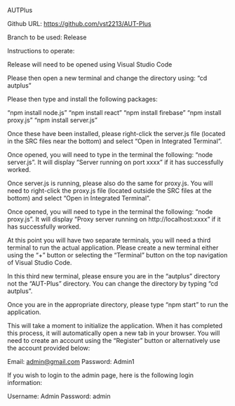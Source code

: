 AUTPlus 

Github URL: https://github.com/vst2213/AUT-Plus 

Branch to be used: Release 

 
Instructions to operate: 

Release will need to be opened using Visual Studio Code 

Please then open a new terminal and change the directory using: “cd autplus” 

Please then type and install the following packages: 

“npm install node.js” 
“npm install react” 
“npm install firebase” 
“npm install proxy.js” 
“npm install server.js” 

Once these have been installed, please right-click the server.js file (located in the SRC files near the bottom) and select “Open in Integrated Terminal”. 

Once opened, you will need to type in the terminal the following: “node server.js”. It will display “Server running on port xxxx” if it has successfully worked. 

Once server.js is running, please also do the same for proxy.js. You will need to right-click the proxy.js file (located outside the SRC files at the bottom) and select “Open in Integrated Terminal”. 

Once opened, you will need to type in the terminal the following: “node proxy.js”. It will display “Proxy server running on http://localhost:xxxx” if it has successfully worked. 

At this point you will have two separate terminals, you will need a third terminal to run the actual application. Please create a new terminal either using the “+” button or selecting the “Terminal” button on the top navigation of Visual Studio Code. 

In this third new terminal, please ensure you are in the “autplus” directory not the “AUT-Plus” directory. You can change the directory by typing “cd autplus”. 

Once you are in the appropriate directory, please type “npm start” to run the application.  

This will take a moment to initialize the application. When it has completed this process, it will automatically open a new tab in your browser. You will need to create an account using the “Register” button or alternatively use the account provided below: 

Email: admin@gmail.com 
Password: Admin1 

If you wish to login to the admin page, here is the following login information: 

Username: Admin 
Password: admin 

 
